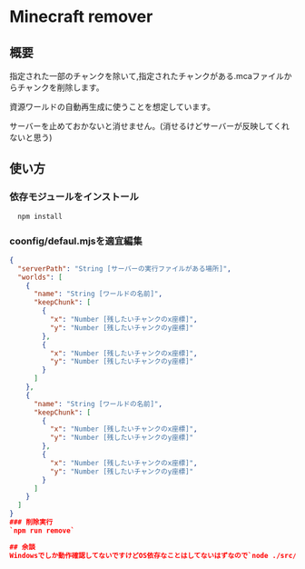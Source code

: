 # Minecraft remover

## 概要
指定された一部のチャンクを除いて,指定されたチャンクがある.mcaファイルからチャンクを削除します。

資源ワールドの自動再生成に使うことを想定しています。

サーバーを止めておかないと消せません。(消せるけどサーバーが反映してくれないと思う)
## 使い方

### 依存モジュールをインストール
```shell
  npm install
```
### coonfig/defaul.mjsを適宜編集
```json
{
  "serverPath": "String [サーバーの実行ファイルがある場所]",
  "worlds": [
    {
      "name": "String [ワールドの名前]",
      "keepChunk": [
        {
          "x": "Number [残したいチャンクのx座標]",
          "y": "Number [残したいチャンクのy座標]"
        },
        {
          "x": "Number [残したいチャンクのx座標]",
          "y": "Number [残したいチャンクのy座標]"
        }
      ]
    },
    {
      "name": "String [ワールドの名前]",
      "keepChunk": [
        {
          "x": "Number [残したいチャンクのx座標]",
          "y": "Number [残したいチャンクのy座標]"
        },
        {
          "x": "Number [残したいチャンクのx座標]",
          "y": "Number [残したいチャンクのy座標]"
        }
      ]
    }
  ]
}
### 削除実行
`npm run remove`

## 余談
Windowsでしか動作確認してないですけどOS依存なことはしてないはずなので`node ./src/index.mjs`とかで動くと思います。